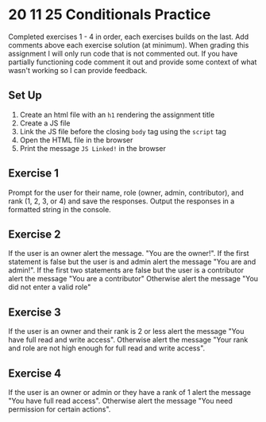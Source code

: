 # 20 11 25 Conditionals Practice
Completed exercises 1 - 4 in order, each exercises builds on the last. Add comments above each exercise solution (at minimum). When grading this assignment I will only run code that is not commented out. If you have partially functioning code comment it out and provide some context of what wasn't working so I can provide feedback.

## Set Up
1. Create an html file with an `h1` rendering the assignment title
1. Create a JS file 
1. Link the JS file before the closing `body` tag using the `script` tag
1. Open the HTML file in the browser
1. Print the message `JS Linked!` in the browser

## Exercise 1
Prompt for the user for their name, role (owner, admin, contributor), and rank (1, 2, 3, or 4) and save the responses. Output the responses in a formatted string in the console.

## Exercise 2
If the user is an owner alert the message. "You are the owner!". If the first statement is false but the user is and admin alert the message "You are and admin!". If the first two statements are false but the user is a contributor alert the message "You are a contributor" Otherwise alert the message "You did not enter a valid role"

## Exercise 3
If the user is an owner and their rank is 2 or less alert the message "You have full read and write access". Otherwise alert the message "Your rank and role are not high enough for full read and write access".

## Exercise 4
If the user is an owner or admin or they have a rank of 1 alert the message "You have full read access". Otherwise alert the message "You need permission for certain actions".
